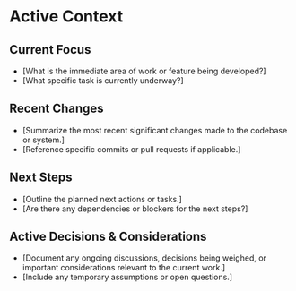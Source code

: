 # Active Context

## Current Focus

*   [What is the immediate area of work or feature being developed?]
*   [What specific task is currently underway?]

## Recent Changes

*   [Summarize the most recent significant changes made to the codebase or system.]
*   [Reference specific commits or pull requests if applicable.]

## Next Steps

*   [Outline the planned next actions or tasks.]
*   [Are there any dependencies or blockers for the next steps?]

## Active Decisions & Considerations

*   [Document any ongoing discussions, decisions being weighed, or important considerations relevant to the current work.]
*   [Include any temporary assumptions or open questions.]
